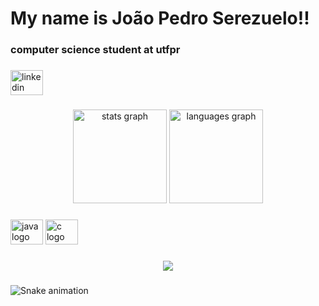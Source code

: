 <h1 align="left">My name is João Pedro Serezuelo!!</h1>

###

<h3 align="left">computer science student at utfpr</h3>

###

<div align="left">
  <a href="https://www.linkedin.com/in/jo%C3%A3o-pedro-serezuelo-amancio-437986243/" target="_blank">
    <img src="https://raw.githubusercontent.com/maurodesouza/profile-readme-generator/master/src/assets/icons/social/linkedin/default.svg" width="52" height="40" alt="linkedin logo"  />
  </a>
</div>

###

<div align="center">
  <img src="https://github-readme-stats.vercel.app/api?hide_title=false&hide_rank=false&show_icons=true&include_all_commits=true&count_private=true&disable_animations=false&theme=dracula&locale=en&hide_border=false&username=JoaoSerezuelo" height="150" alt="stats graph"  />
  <img src="https://github-readme-stats.vercel.app/api/top-langs?locale=en&hide_title=false&layout=compact&card_width=320&langs_count=5&theme=dracula&hide_border=false&username=JoaoSerezuelo" height="150" alt="languages graph"  />
</div>

###

<div align="left">
  <img src="https://cdn.jsdelivr.net/gh/devicons/devicon/icons/java/java-original.svg" height="40" width="52" alt="java logo"  />
  <img src="https://cdn.jsdelivr.net/gh/devicons/devicon/icons/c/c-original.svg" height="40" width="52" alt="c logo"  />
</div>

###

<div align="center">
  <img src="https://profile-counter.glitch.me/JoaoSerezuelo/count.svg?"  />
</div>

###

<img href="https://raw.githubusercontent.com/JoaoSerezuelo/JoaoSerezuelo/blob/output/snake.svg" alt="Snake animation" />

###
 
